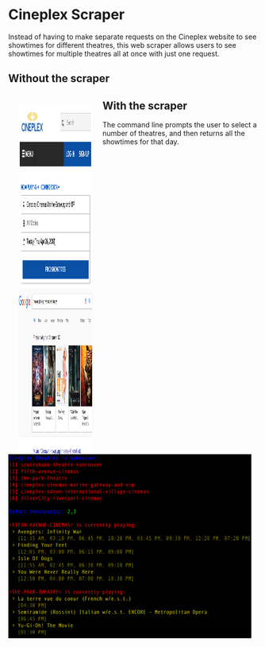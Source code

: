 # Cineplex Scraper
Instead of having to make separate requests on the Cineplex website to see showtimes for different theatres, this web scraper allows users to see showtimes for multiple theatres all at once with just one request.
## Without the scraper 
*<div class="images" style="height:705px; width:150px; float:left; padding-left:20px; padding-top:20px; padding-right: 20px">
<img src="img/cineplex_search.png" width=405px height=370px display=inline-block/><img src="img/google_search.png" width=465px height=370px display=inline-block/></div>*
## With the scraper 
The command line prompts the user to select a number of theatres, and then returns all the showtimes for that day.

*<img src="img/ui_progress/current.png" width=490px height=370px />*
